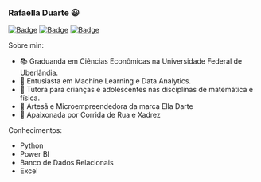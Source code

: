 ### Rafaella Duarte 😃

[![Badge](https://img.shields.io/static/v1?label=&message=Linkedin&color=blue&style=for-the-badge&logo=LINKEDIN)](https://www.linkedin.com/in/rafaella-duarte-044276130/)
[![Badge](https://img.shields.io/static/v1?label=&message=Email&color=red&style=for-the-badge&logo=GMAIL)](https://github.com/elladarte/elladarte/edit/master/README.md)
[![Badge](https://img.shields.io/static/v1?label=&message=Instagram_Profissional&color=purple&style=for-the-badge&logo=INSTAGRAM)](https://www.instagram.com/ella_darte)

Sobre min:

- 📚 Graduanda em Ciências Econômicas na Universidade Federal de Uberlândia.
- 🌱 Entusiasta em Machine Learning e Data Analytics.
- 📐 Tutora para crianças e adolescentes nas disciplinas de matemática e física.
- 🎨 Artesã e Microempreendedora da marca Ella Darte
- 🥰 Apaixonada por Corrida de Rua e Xadrez

Conhecimentos:

- Python
- Power BI
- Banco de Dados Relacionais
- Excel
